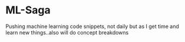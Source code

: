 # ML-Saga
Pushing machine learning code snippets, not daily but as I get time and learn new things..also will do concept breakdowns

